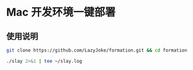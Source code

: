 # Mac 开发环境一键部署

## 使用说明

```sh
git clone https://github.com/LazyJoke/formation.git && cd formation

./slay 2>&1 | tee ~/slay.log
```
